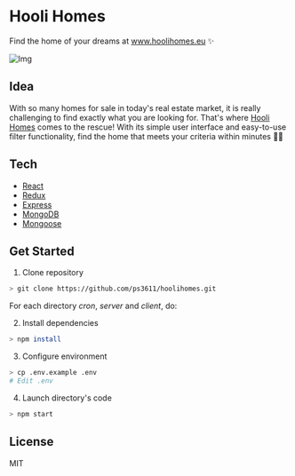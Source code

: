 # Hooli Homes

Find the home of your dreams at www.hoolihomes.eu ✨

![Img](https://s3.amazonaws.com/ps3611-images/hooli-homes.png)

## Idea

With so many homes for sale in today's real estate market, it is really challenging to find exactly what you are looking for. That's where [Hooli Homes](http://hoolihomes.eu/) comes to the rescue! With its simple user interface and easy-to-use filter functionality, find the home that meets your criteria within minutes 💪🏼

## Tech

- [React](https://reactjs.org/)
- [Redux](https://redux.js.org/)
- [Express](https://expressjs.com/)
- [MongoDB](https://www.mongodb.com/)
- [Mongoose](https://mongoosejs.com/)

## Get Started

1. Clone repository
```sh
> git clone https://github.com/ps3611/hoolihomes.git
```
For each directory *cron*, *server* and *client*, do:

2. Install dependencies
```sh
> npm install
```

3. Configure environment

```sh
> cp .env.example .env
# Edit .env
```

4. Launch directory's code

```sh
> npm start
```

## License

MIT
